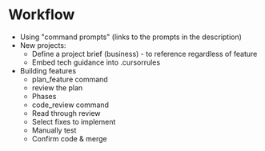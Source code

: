 # Workflow

- Using "command prompts" (links to the prompts in the description)
- New projects:
  - Define a project brief (business) - to reference regardless of feature
  - Embed tech guidance into .cursorrules
- Building features
  - plan_feature command
  - review the plan
  - Phases
  - code_review command
  - Read through review
  - Select fixes to implement
  - Manually test
  - Confirm code & merge
